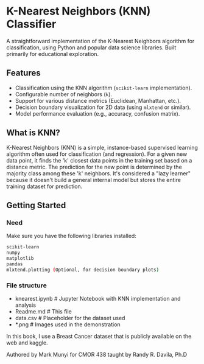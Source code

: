 # K-Nearest Neighbors (KNN) Classifier

A straightforward implementation of the K-Nearest Neighbors algorithm for classification, using Python and popular data science libraries. Built primarily for educational exploration.

## Features

-   Classification using the KNN algorithm (`scikit-learn` implementation).
-   Configurable number of neighbors (`k`).
-   Support for various distance metrics (Euclidean, Manhattan, etc.).
-   Decision boundary visualization for 2D data (using `mlxtend` or similar).
-   Model performance evaluation (e.g., accuracy, confusion matrix).

## What is KNN?

K-Nearest Neighbors (KNN) is a simple, instance-based supervised learning algorithm often used for classification (and regression). For a given new data point, it finds the 'k' closest data points in the training set based on a distance metric. The prediction for the new point is determined by the majority class among these 'k' neighbors. It's considered a "lazy learner" because it doesn't build a general internal model but stores the entire training dataset for prediction.

## Getting Started

### Need

Make sure you have the following libraries installed:

```bash
scikit-learn
numpy
matplotlib
pandas
mlxtend.plotting (Optional, for decision boundary plots)

```

### File structure

- knearest.ipynb     # Jupyter Notebook with KNN implementation and analysis
- Readme.md              # This file
- data.csv          # Placeholder for the dataset used
- *.png                  # Images used in the demonstration

In this book, I use a Breast Cancer dataset that is publicly available on the web and kaggle.

Authored by Mark Munyi for CMOR 438 taught by Randy R. Davila, Ph.D